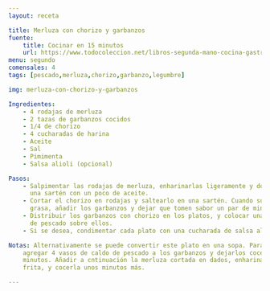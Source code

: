 ```yaml
---
layout: receta

title: Merluza con chorizo y garbanzos
fuente:
    title: Cocinar en 15 minutos
    url: https://www.todocoleccion.net/libros-segunda-mano-cocina-gastronomia/pronto-cocinar-15-minutos~x158273526
menu: segundo
comensales: 4
tags: [pescado,merluza,chorizo,garbanzo,legumbre]

img: merluza-con-chorizo-y-garbanzos

Ingredientes:
    - 4 rodajas de merluza
    - 2 tazas de garbanzos cocidos
    - 1/4 de chorizo
    - 4 cucharadas de harina
    - Aceite
    - Sal
    - Pimimenta
    - Salsa alioli (opcional)

Pasos:
    - Salpimentar las rodajas de merluza, enharinarlas ligeramente y dorarlas en
      una sartén con un poco de aceite.
    - Cortar el chorizo en rodajas y saltearlo en una sartén. Cuando suelte la
      grasa, añadir los garbanzos y dejar que tomen sabor un par de minutos.
    - Distribuir los garbanzos con chorizo en los platos, y colocar una rodaja
      de pescado sobre ellos.
    - Si se desea, condimentar cada plato con una cucharada de salsa alioli.

Notas: Alternativamente se puede convertir este plato en una sopa. Para ello
    agregar 4 vasos de caldo de pescado a los garbanzos y dejarlos cocer unos
    minutos. Añadir a cntinuación la merluza cortada en dados, enharinada y
    frita, y cocerla unos minutos más.

---
```

